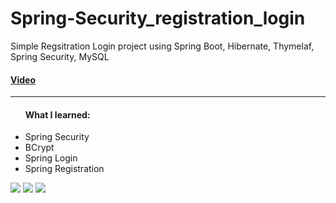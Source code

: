 # Spring-Security_registration_login
Simple Regsitration Login project using Spring Boot, Hibernate, Thymelaf, Spring Security, MySQL


<h4><a href="">Video<a/></h4>
<hr/>
<ul><h4>What I learned:</h4>
<li>Spring Security</li>
<li>BCrypt</li>
<li>Spring Login</li>
<li>Spring Registration</li>
</ul>


<img src="https://user-images.githubusercontent.com/113698340/228905082-9356bc5b-252a-4f72-9abb-8d61d0d39dc8.png">

<img src="https://user-images.githubusercontent.com/113698340/228905094-03d78d10-b05c-4de2-9455-9f4cb74a4f7e.png">

<img src="https://user-images.githubusercontent.com/113698340/228905101-bdbfc239-d521-4962-8532-b14b348894b2.png">
